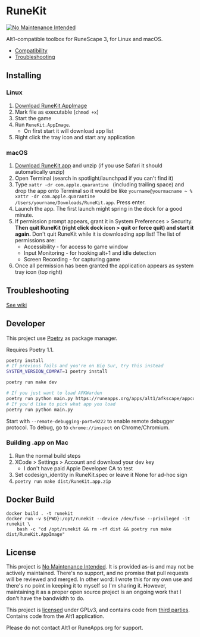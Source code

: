 # RuneKit

[![No Maintenance Intended](https://unmaintained.tech/badge.svg)](https://unmaintained.tech/)

Alt1-compatible toolbox for RuneScape 3, for Linux and macOS.

* [Compatibility](https://github.com/whs/runekit/wiki/App-Compatibility)
* [Troubleshooting](https://github.com/whs/runekit/wiki/Troubleshooting)

## Installing

### Linux

1. [Download RuneKit.AppImage](https://github.com/whs/runekit/releases/tag/continuous)
2. Mark file as executable (`chmod +x`)
3. Start the game
4. Run `RuneKit.AppImage`.
   - On first start it will download app list
5. Right click the tray icon and start any application

### macOS

1. [Download RuneKit.app](https://github.com/whs/runekit/releases/tag/continuous) and unzip (if you use Safari it should automatically unzip)
2. Open Terminal (search in spotlight/launchpad if you can't find it)
3. Type `xattr -dr com.apple.quarantine ` (including trailing space) and drop the app onto Terminal so it would be like `yourname@yourmacname ~ % xattr -dr com.apple.quarantine /Users/yourname/Downloads/RuneKit.app`. Press enter.
4. Launch the app. The first launch might spring in the dock for a good minute.
5. If permission prompt appears, grant it in System Preferences > Security. **Then quit RuneKit (right click dock icon > quit or force quit) and start it again.** Don't quit RuneKit while it is downloading app list! The list of permissions are:
   - Accessibility - for access to game window
   - Input Monitoring - for hooking alt+1 and idle detection
   - Screen Recording - for capturing game
6. Once all permission has been granted the application appears as system tray icon (top right)

## Troubleshooting

[See wiki](https://github.com/whs/runekit/wiki/Troubleshooting)

## Developer

This project use [Poetry](https://python-poetry.org) as package manager.

Requires Poetry 1.1.

```sh
poetry install
# If previous fails and you're on Big Sur, try this instead
SYSTEM_VERSION_COMPAT=1 poetry install

poetry run make dev

# If you just want to load AFKWarden
poetry run python main.py https://runeapps.org/apps/alt1/afkscape/appconfig.json
# If you'd like to pick what app you load
poetry run python main.py
```

Start with `--remote-debugging-port=9222` to enable remote debugger protocol.
To debug, go to `chrome://inspect` on Chrome/Chromium.

### Building .app on Mac

1. Run the normal build steps
2. XCode > Settings > Account and download your dev key
   - I don't have paid Apple Developer CA to test
3. Set codesign_identity in  RuneKit.spec or leave it None for ad-hoc sign
5. `poetry run make dist/RuneKit.app.zip`

## Docker Build

```
docker build . -t runekit
docker run -v ${PWD}:/opt/runekit --device /dev/fuse --privileged -it runekit \
    bash -c "cd /opt/runekit && rm -rf dist && poetry run make dist/RuneKit.AppImage"
```

## License

This project is [No Maintenance Intended](https://unmaintained.tech/).
It is provided as-is and may not be actively maintained. There's no support, and no promise that pull requests will be
reviewed and merged. In other word: I wrote this for my own use and there's no point in keeping it to myself so I'm sharing it.
However, maintaining it as a proper open source project is an ongoing work that I don't have the bandwidth to do.

This project is [licensed](LICENSE) under GPLv3, and contains code from [third parties](THIRD_PARTY_LICENSE.md).
Contains code from the Alt1 application.

Please do not contact Alt1 or RuneApps.org for support.
